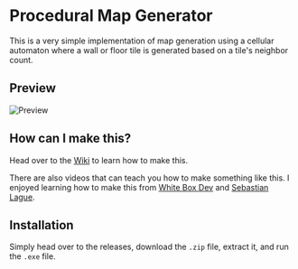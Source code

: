 # Procedural Map Generator
This is a very simple implementation of map generation using a cellular automaton where a wall or floor tile is generated based on a tile's neighbor count.

## Preview
![Preview](https://s9.gifyu.com/images/SZ87Z.gif)

## How can I make this?
Head over to the [Wiki](https://github.com/MakayaYoel/Procedural-Map-Generator/wiki/Tutorial) to learn how to make this.

There are also videos that can teach you how to make something like this. I enjoyed learning how to make this from [White Box Dev](https://youtu.be/slTEz6555Ts?si=7ra4MYzphw1DvV6d) and [Sebastian Lague](https://youtu.be/v7yyZZjF1z4?si=ixkQ0VCxOtyW7cRQ).

## Installation
Simply head over to the releases, download the `.zip` file, extract it, and run the `.exe` file.
